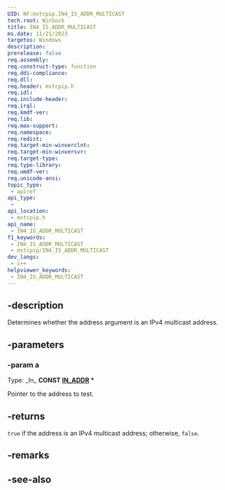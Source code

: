 ```yaml
---
UID: NF:mstcpip.IN4_IS_ADDR_MULTICAST
tech.root: WinSock
title: IN4_IS_ADDR_MULTICAST
ms.date: 11/21/2023
targetos: Windows
description: 
prerelease: false
req.assembly: 
req.construct-type: function
req.ddi-compliance: 
req.dll: 
req.header: mstcpip.h
req.idl: 
req.include-header: 
req.irql: 
req.kmdf-ver: 
req.lib: 
req.max-support: 
req.namespace: 
req.redist: 
req.target-min-winverclnt: 
req.target-min-winversvr: 
req.target-type: 
req.type-library: 
req.umdf-ver: 
req.unicode-ansi: 
topic_type:
 - apiref
api_type:
 - 
api_location:
 - mstcpip.h
api_name:
 - IN4_IS_ADDR_MULTICAST
f1_keywords:
 - IN4_IS_ADDR_MULTICAST
 - mstcpip/IN4_IS_ADDR_MULTICAST
dev_langs:
 - c++
helpviewer_keywords:
 - IN4_IS_ADDR_MULTICAST
---
```


## -description

Determines whether the address argument is an IPv4 multicast address.

## -parameters

### -param a

Type: \_In\_ **CONST [IN_ADDR](/windows/win32/api/inaddr/ns-inaddr-in_addr) \***

Pointer to the address to test.

## -returns

`true` if the address is an IPv4 multicast address; otherwise, `false`.

## -remarks

## -see-also
